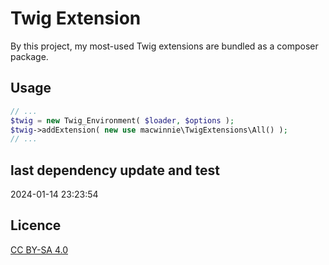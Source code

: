 # Twig Extension

By this project, my most-used Twig extensions are bundled as a composer package.

## Usage

```php
// ...
$twig = new Twig_Environment( $loader, $options );
$twig->addExtension( new use macwinnie\TwigExtensions\All() );
// ...
```

## last dependency update and test

2024-01-14 23:23:54

## Licence

[CC BY-SA 4.0](https://creativecommons.org/licenses/by-sa/4.0/deed.en)
